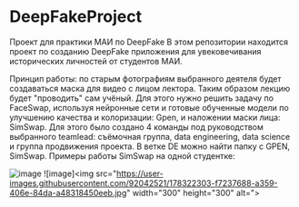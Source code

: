 # DeepFakeProject
Проект для практики МАИ по DeepFake
В этом репозитории находится проект по созданию DeepFake приложения для увековечивания исторических личностей от студентов МАИ.

Принцип работы: по старым фотографиям выбранного деятеля будет создаваться маска для видео с лицом лектора. Таким образом лекцию будет "проводить" сам учёный. Для этого нужно решить задачу по FaceSwap, используя нейронные сети и готовые обученные модели по улучшению качества и колоризации: Gpen, и наложении маски лица: SimSwap.
Для этого было создано 4 команды под руководством выбранного teamlead: съёмочная группа, data engineering, data science и группа продвижения проекта.
В ветке DE можно найти папку с GPEN, SimSwap.
Примеры работы SimSwap на одной студентке:

![image](https://user-images.githubusercontent.com/92042521/178322303-f7237688-a359-406e-84da-a48318450eeb.jpg)
![image]<img src="https://user-images.githubusercontent.com/92042521/178322303-f7237688-a359-406e-84da-a48318450eeb.jpg" width="300" height="300" alt=">
